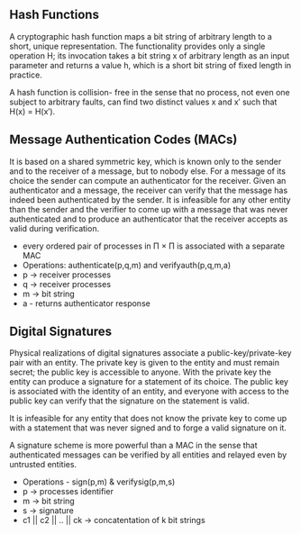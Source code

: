 Hash Functions
--------------
A cryptographic hash function maps a bit string of arbitrary length to a short, unique representation. The functionality provides only a single operation H; its invocation takes a bit string x of arbitrary length as an input parameter and returns a value h, which is a short bit string of fixed length in practice.

A hash function is collision- free in the sense that no process, not even one subject to arbitrary faults, can find two distinct values x and x′ such that H(x) = H(x′).

Message Authentication Codes (MACs)
-----------------------------------
It is based on a shared symmetric key, which is known only to the sender and to the receiver of a message, but to nobody else. For a message of its choice the sender can compute an authenticator for the receiver. Given an authenticator and a message, the receiver can verify that the message has indeed been authenticated by the sender. It is infeasible for any other entity than the sender and the verifier to come up with a message that was never authenticated and to produce an authenticator that the receiver accepts as valid during verification.

- every ordered pair of processes in Π × Π is associated with a separate MAC
- Operations: authenticate(p,q,m) and verifyauth(p,q,m,a)
- p -> receiver processes
- q -> receiver processes
- m -> bit string
- a - returns authenticator response

Digital Signatures
-------------------
Physical realizations of digital signatures associate a public-key/private-key pair with an entity. The private key is given to the entity and must remain secret; the public key is accessible to anyone. With the private key the entity can produce a signature for a statement of its choice. The public key is associated with the identity of an entity, and everyone with access to the public key can verify that the signature on the statement is valid.

It is infeasible for any entity that does not know the private key to come up with a statement that was never signed and to forge a valid signature on it.

A signature scheme is more powerful than a MAC in the sense that authenticated messages can be verified by all entities and relayed even by untrusted entities.

- Operations - sign(p,m) & verifysig(p,m,s)
- p -> processes identifier
- m -> bit string
- s -> signature
- c1 || c2 || .. || ck -> concatentation of k bit strings